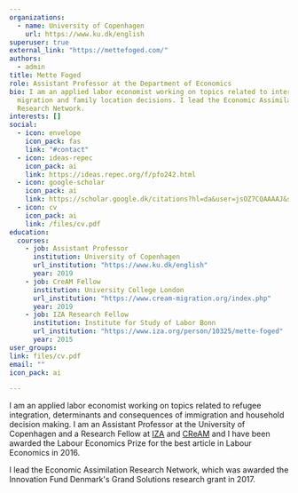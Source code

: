 ```yaml
---
organizations:
  - name: University of Copenhagen
    url: https://www.ku.dk/english
superuser: true
external_link: "https://mettefoged.com/"
authors:
  - admin
title: Mette Foged
role: Assistant Professor at the Department of Economics
bio: I am an applied labor economist working on topics related to international
  migration and family location decisions. I lead the Economic Assimilation
  Research Network.
interests: []
social:
  - icon: envelope
    icon_pack: fas
    link: "#contact"
  - icon: ideas-repec
    icon_pack: ai
    link: https://ideas.repec.org/f/pfo242.html
  - icon: google-scholar
    icon_pack: ai
    link: https://scholar.google.dk/citations?hl=da&user=jsOZ7CQAAAAJ&sortby=pubdate&btnA=1&view_op=list_works&gmla=AJsN-F5tHGbLBDkQXHKqH5jdLOUKfP43-lJKVR1UaigPcRlinxzerwaeJmcaFf8L0Xe-7jgAe6-W3sjdQVYD8k5cI6MEE7ZvWeD3d9qwFI2AziSYQ9-Qz76GU7L0tKdciDW6FzvGgzcs
  - icon: cv
    icon_pack: ai
    link: /files/cv.pdf
education:
  courses:
    - job: Assistant Professor
      institution: University of Copenhagen
      url_institution: "https://www.ku.dk/english"
      year: 2019
    - job: CreAM Fellow
      institution: University College London
      url_institution: "https://www.cream-migration.org/index.php"
      year: 2019
    - job: IZA Research Fellow
      institution: Institute for Study of Labor Bonn
      url_institution: "https://www.iza.org/person/10325/mette-foged"
      year: 2015
user_groups:
link: files/cv.pdf
email: ""
icon_pack: ai

---
```

I am an applied labor economist working on topics related to refugee integration, determinants and consequences of immigration and household decision making. I am an Assistant Professor at the University of Copenhagen and a Research Fellow at [IZA](https://www.iza.org/person/10325/mette-foged) and [CReAM](https://www.cream-migration.org/index.php) and I have been awarded the Labour Economics Prize for the best article in Labour Economics in 2016.

I lead the Economic Assimilation Research Network, which was awarded the Innovation Fund Denmark's Grand Solutions research grant in 2017.

